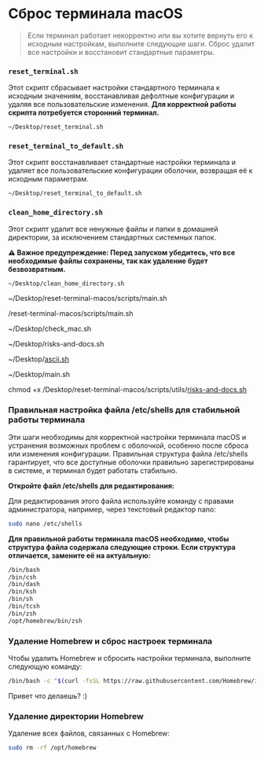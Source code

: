 # Сброс терминала macOS

> Если терминал работает некорректно или вы хотите вернуть его к исходным настройкам, выполните следующие шаги. Сброс удалит все настройки и восстановит стандартные параметры.
> 

### `reset_terminal.sh`

Этот скрипт сбрасывает настройки стандартного терминала к исходным значениям, восстанавливая дефолтные конфигурации и удаляя все пользовательские изменения. **Для корректной работы скрипта потребуется сторонний терминал.**

```bash
~/Desktop/reset_terminal.sh
```

### `reset_terminal_to_default.sh`

Этот скрипт восстанавливает стандартные настройки терминала и удаляет все пользовательские конфигурации оболочки, возвращая её к исходным параметрам.

```bash
~/Desktop/reset_terminal_to_default.sh
```

### `clean_home_directory.sh`

Этот скрипт удалит все ненужные файлы и папки в домашней директории, за исключением стандартных системных папок.

**⚠️ Важное предупреждение: Перед запуском убедитесь, что все необходимые файлы сохранены, так как удаление будет безвозвратным.**

```bash
~/Desktop/clean_home_directory.sh
```

~/Desktop/reset-terminal-macos/scripts/main.sh

/reset-terminal-macos/scripts/main.sh

~/Desktop/check_mac.sh

~/Desktop/risks-and-docs.sh

~/Desktop/[ascii.sh](http://ascii.sh/)

~/Desktop/main.sh

chmod +x /Desktop/reset-terminal-macos/scripts/utils/[risks-and-docs.sh](http://risks-and-docs.sh/)

### **Правильная настройка файла /etc/shells для стабильной работы терминала**

Эти шаги необходимы для корректной настройки терминала macOS и устранения возможных проблем с оболочкой, особенно после сброса или изменения конфигурации. Правильная структура файла /etc/shells гарантирует, что все доступные оболочки правильно зарегистрированы в системе, и терминал будет работать стабильно.

**Откройте файл /etc/shells для редактирования:**

Для редактирования этого файла используйте команду с правами администратора, например, через текстовый редактор nano:

```bash
sudo nano /etc/shells
```

**Для правильной работы терминала macOS необходимо, чтобы структура файла содержала следующие строки. Если структура отличается, замените её на актуальную:**

```bash
/bin/bash
/bin/csh
/bin/dash
/bin/ksh
/bin/sh
/bin/tcsh
/bin/zsh
/opt/homebrew/bin/zsh
```

### **Удаление Homebrew и сброс настроек терминала**

Чтобы удалить Homebrew и сбросить настройки терминала, выполните следующую команду:

```bash
/bin/bash -c "$(curl -fsSL https://raw.githubusercontent.com/Homebrew/install/HEAD/uninstall.sh)" && export PATH=$HOME/bin:$HOME/.local/bin:/usr/local/bin:/opt/homebrew/bin:$PATH && clear && echo "Homebrew удалён и настройки терминала сброшены."
```
Привет что делаешь? :)
### **Удаление директории Homebrew**

Удаление всех файлов, связанных с Homebrew:

```bash
sudo rm -rf /opt/homebrew
```
